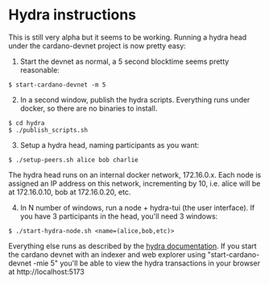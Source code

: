 # Hydra instructions

This is still very alpha but it seems to be working.  Running a hydra head under the cardano-devnet project is now pretty easy:

1. Start the devnet as normal, a 5 second blocktime seems pretty reasonable:

```
$ start-cardano-devnet -m 5
```

2. In a second window, publish the hydra scripts. Everything runs under docker, so there are no binaries to install.

```
$ cd hydra
$ ./publish_scripts.sh
```

3. Setup a hydra head, naming participants as you want:

```
$ ./setup-peers.sh alice bob charlie
```

The hydra head runs on an internal docker network, 172.16.0.x.  Each node is assigned an IP address on this network, incrementing by 10, i.e. alice will be at 172.16.0.10, bob at 172.16.0.20, etc.

4. In N number of windows, run a node + hydra-tui (the user interface). If you have 3 participants in the head, you'll need 3 windows:

```
$ ./start-hydra-node.sh <name=(alice,bob,etc)>
```

Everything else runs as described by the [hydra documentation](https://hydra.family/head-protocol/docs/dev).  If you start the cardano devnet with an indexer and web explorer using "start-cardano-devnet -mie 5" you'll be able to view the
hydra transactions in your browser at http://localhost:5173

